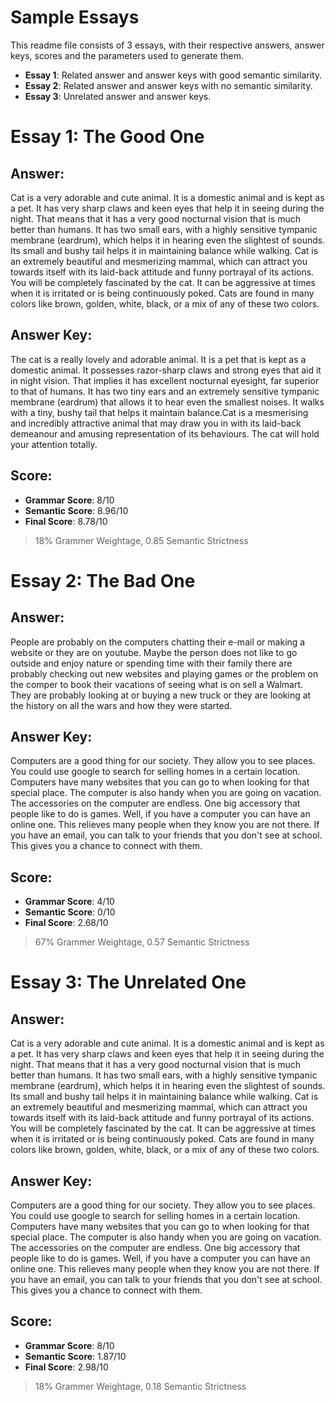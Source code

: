 # Sample Essays

This readme file consists of 3 essays, with their respective answers, answer keys, scores and the parameters used to generate them.

- **Essay 1**: Related answer and answer keys with good semantic similarity.
- **Essay 2**: Related answer and answer keys with no semantic similarity.
- **Essay 3**: Unrelated answer and answer keys.


# Essay 1: The Good One

## Answer:

Cat is a very adorable and cute animal. It is a domestic animal and is kept as a pet. It has very sharp claws and keen eyes that help it in seeing during the night. That means that it has a very good nocturnal vision that is much better than humans. It has two small ears, with a highly sensitive tympanic membrane (eardrum), which helps it in hearing even the slightest of sounds. Its small and bushy tail helps it in maintaining balance while walking. Cat is an extremely beautiful and mesmerizing mammal, which can attract you towards itself with its laid-back attitude and funny portrayal of its actions. You will be completely fascinated by the cat. It can be aggressive at times when it is irritated or is being continuously poked. Cats are found in many colors like brown, golden, white, black, or a mix of any of these two colors.

## Answer Key:

The cat is a really lovely and adorable animal. It is a pet that is kept as a domestic animal. It possesses razor-sharp claws and strong eyes that aid it in night vision. That implies it has excellent nocturnal eyesight, far superior to that of humans. It has two tiny ears and an extremely sensitive tympanic membrane (eardrum) that allows it to hear even the smallest noises. It walks with a tiny, bushy tail that helps it maintain balance.Cat is a mesmerising and incredibly attractive animal that may draw you in with its laid-back demeanour and amusing representation of its behaviours. The cat will hold your attention totally.

## Score:

- **Grammar Score**: 8/10
- **Semantic Score**: 8.96/10
- **Final Score**: 8.78/10
> 18% Grammer Weightage, 0.85 Semantic Strictness


# Essay 2: The Bad One

## Answer:

People are probably on the computers chatting their e-mail or making a website or they are on youtube. Maybe the person does not like to go outside and enjoy nature or spending time with their family there are probably checking out new websites and playing games or the problem on the comper to book their vacations of seeing what is on sell a Walmart. They are probably looking at or buying a new truck or they are looking at the history on all the wars and how they were started.

## Answer Key:

Computers are a good thing for our society. They allow you to see places. You could use google to search for selling homes in a certain location. Computers have many websites that you can go to when looking for that special place. The computer is also handy when you are going on vacation. The accessories on the computer are endless. One big accessory that people like to do is games. Well, if you have a computer you can have an online one. This relieves many people when they know you are not there. If you have an email, you can talk to your friends that you don't see at school. This gives you a chance to connect with them.

## Score:
- **Grammar Score**: 4/10
- **Semantic Score**: 0/10
- **Final Score**: 2.68/10
> 67% Grammer Weightage, 0.57 Semantic Strictness

# Essay 3: The Unrelated One

## Answer:

Cat is a very adorable and cute animal. It is a domestic animal and is kept as a pet. It has very sharp claws and keen eyes that help it in seeing during the night. That means that it has a very good nocturnal vision that is much better than humans. It has two small ears, with a highly sensitive tympanic membrane (eardrum), which helps it in hearing even the slightest of sounds. Its small and bushy tail helps it in maintaining balance while walking. Cat is an extremely beautiful and mesmerizing mammal, which can attract you towards itself with its laid-back attitude and funny portrayal of its actions. You will be completely fascinated by the cat. It can be aggressive at times when it is irritated or is being continuously poked. Cats are found in many colors like brown, golden, white, black, or a mix of any of these two colors.

## Answer Key:

Computers are a good thing for our society. They allow you to see places. You could use google to search for selling homes in a certain location. Computers have many websites that you can go to when looking for that special place. The computer is also handy when you are going on vacation. The accessories on the computer are endless. One big accessory that people like to do is games. Well, if you have a computer you can have an online one. This relieves many people when they know you are not there. If you have an email, you can talk to your friends that you don't see at school. This gives you a chance to connect with them.

## Score:
- **Grammar Score**: 8/10
- **Semantic Score**: 1.87/10
- **Final Score**: 2.98/10
> 18% Grammer Weightage, 0.18 Semantic Strictness